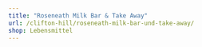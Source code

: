 ```yaml
---
title: "Roseneath Milk Bar & Take Away"
url: /clifton-hill/roseneath-milk-bar-und-take-away/
shop: Lebensmittel
---
```

